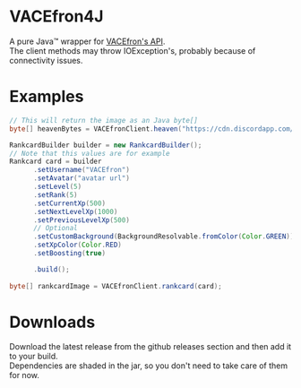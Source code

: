 # VACEfron4J
A pure Java™ wrapper for [VACEfron's API](https://vacefron.nl/api).\
The client methods may throw IOException's, probably because of connectivity issues.


# Examples
```java
// This will return the image as an Java byte[]
byte[] heavenBytes = VACEfronClient.heaven("https://cdn.discordapp.com/avatars/326260487220363275/fa5a18f0fe7c1b4692fc2275fd8493a9.png?size=4096");
```

```java
RankcardBuilder builder = new RankcardBuilder();
// Note that this values are for example
Rankcard card = builder
      .setUsername("VACEfron")
      .setAvatar("avatar url")
      .setLevel(5)
      .setRank(5)
      .setCurrentXp(500)
      .setNextLevelXp(1000)
      .setPreviousLevelXp(500)
      // Optional
      .setCustomBackground(BackgroundResolvable.fromColor(Color.GREEN))
      .setXpColor(Color.RED)
      .setBoosting(true)

      .build();
                
byte[] rankcardImage = VACEfronClient.rankcard(card);
```

# Downloads
Download the latest release from the github releases section and then add it to your build.\
Dependencies are shaded in the jar, so you don't need to take care of them for now.

